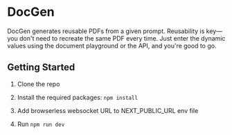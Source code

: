 # DocGen

DocGen generates reusable PDFs from a given prompt. Reusability is key—you don't need to recreate the same PDF every time. Just enter the dynamic values using the document playground or the API, and you're good to go.



## Getting Started


1. Clone the repo

2. Install the required packages: `npm install`

3. Add browserless websocket URL to NEXT_PUBLIC_URL env file

4. Run `npm run dev`
